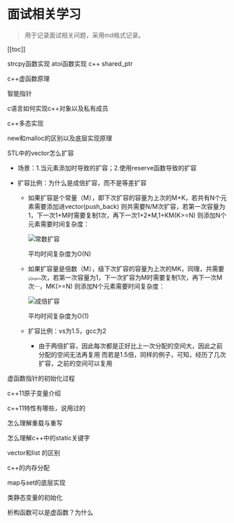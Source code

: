 # 面试相关学习

> 用于记录面试相关问题，采用md格式记录。

[[toc]]

strcpy函数实现
atoi函数实现
c++ shared_ptr

c++虚函数原理

智能指针

c语言如何实现c++对象以及私有成员

c++多态实现

new和malloc的区别以及底层实现原理

STL中的vector怎么扩容

* 场景：1.当元素添加时导致的扩容；2.使用reserve函数导致的扩容

* 扩容比例：为什么是成倍扩容，而不是等差扩容

  * 如果扩容是个常量（M），即下次扩容的容量为上次的M+K，若共有N个元素需要添加进vector(push_back)
     则共需要N/M次扩容，若第一次容量为1，下一次1+M时需要复制1次，再下一次1+2*M,1+KM(K>=N)
     则添加N个元素需要时间复杂度：

     ![常数扩容](/_images/interview/常数扩容.png)

    平均时间复杂度为O(N)

  * 如果扩容量是倍数（M），级下次扩容的容量为上次的MK，同理，共需要<img src="/_images/interview/logmn.png" alt="logmn" style="zoom:50%;" />次，若第一次容量为1，下一次扩容为M时需要复制1次，再下一次M次···，MK(>=N)
    则添加N个元素需要时间复杂度：

     ![成倍扩容](/_images/interview/成倍扩容.png)

    平均时间复杂度为O(1)

  * 扩容比例：vs为1.5，gcc为2

    * 由于两倍扩容，因此每次都是正好比上一次分配的空间大，因此之前分配的空间无法再复用
      而若是1.5倍，同样的例子，可知，经历了几次扩容，之前的空间可以复用

虚函数指针的初始化过程

c++11原子变量介绍

c++11特性有哪些，说用过的

怎么理解重载与重写

怎么理解c++中的static关键字

vector和list 的区别

c++的内存分配

map与set的底层实现

类静态变量的初始化

析构函数可以是虚函数？为什么


